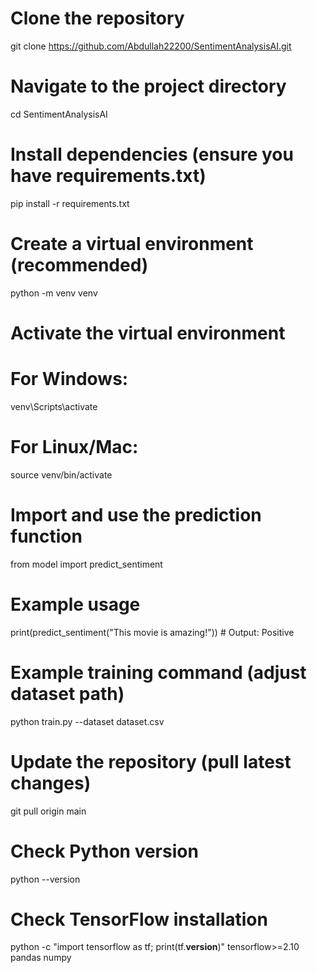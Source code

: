 # Clone the repository
git clone https://github.com/Abdullah22200/SentimentAnalysisAI.git

# Navigate to the project directory
cd SentimentAnalysisAI

# Install dependencies (ensure you have requirements.txt)
pip install -r requirements.txt
# Create a virtual environment (recommended)
python -m venv venv

# Activate the virtual environment
# For Windows:
venv\Scripts\activate
# For Linux/Mac:
source venv/bin/activate
# Import and use the prediction function
from model import predict_sentiment

# Example usage
print(predict_sentiment("This movie is amazing!"))  # Output: Positive
# Example training command (adjust dataset path)
python train.py --dataset dataset.csv
# Update the repository (pull latest changes)
git pull origin main

# Check Python version
python --version

# Check TensorFlow installation
python -c "import tensorflow as tf; print(tf.__version__)"
tensorflow>=2.10
pandas
numpy
